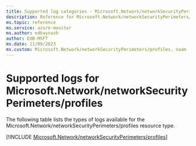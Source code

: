 ```yaml
---
title: Supported log categories - Microsoft.Network/networkSecurityPerimeters/profiles
description: Reference for Microsoft.Network/networkSecurityPerimeters/profiles in Azure Monitor Logs.
ms.topic: reference
ms.service: azure-monitor
ms.author: edbaynash
author: EdB-MSFT
ms.date: 11/09/2023
ms.custom: Microsoft.Network/networkSecurityPerimeters/profiles, naam
---
```





# Supported logs for Microsoft.Network/networkSecurityPerimeters/profiles  
The following table lists the types of logs available for the Microsoft.Network/networkSecurityPerimeters/profiles resource type.
  
  
[!INCLUDE [Microsoft.Network/networkSecurityPerimeters/profiles](./includes/microsoft-network-networksecurityperimeters-profiles-logs-include.md)]
  
